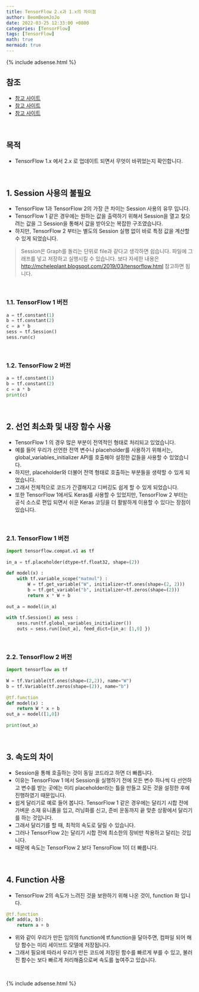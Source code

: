 ```yaml
---
title: TensorFlow 2.x과 1.x의 차이점
author: BeomBeomJoJo
date: 2022-03-25 12:33:00 +0800
categories: [TensorFlow]
tags: [TensorFlow]
math: true
mermaid: true
---
```


{% include adsense.html %}

## **참조**
* [참고 사이트](https://www.tensorflow.org/guide/migrate?hl=ko#20%EC%97%90_%EB%A7%9E%EB%8F%84%EB%A1%9D_%EC%BD%94%EB%93%9C_%EC%88%98%EC%A0%95%ED%95%98%EA%B8%B0)
* [참고 사이트](https://dk-kang.tistory.com/entry/Tensorflow-1%EB%B2%84%EC%A0%84-vs-Tensorflow-2%EB%B2%84%EC%A0%84)
* [참고 사이트](http://mcheleplant.blogspot.com/2019/03/tensorflow.html)

<br/>

## **목적**
* TensorFlow 1.x 에서 2.x 로 업데이트 되면서 무엇이 바뀌었는지 확인합니다.

<br/>

## **1. Session 사용의 불필요**
* TensorFlow 1과 TensorFlow 2의 가장 큰 차이는 Session 사용의 유무 입니다.
* TensorFlow 1 같은 경우에는 원하는 값을 출력하기 위해서 Session을 열고 찾으려는 값을 그 Session을 통해서 값을 받아오는 복잡한 구조였습니다.
* 하지만, TensorFlow 2 부터는 별도의 Session 실행 없이 바로 특정 값을 계산할 수 있게 되었습니다.
> Session은 Graph를 돌리는 단위로 file과 같다고 생각하면 쉽습니다. 파일에 그래프를 넣고 저장하고 실행시킬 수 있습니다. 보다 자세한 내용은  http://mcheleplant.blogspot.com/2019/03/tensorflow.html 참고하면 됩니다.

<br/>

### **1.1. TensorFlow 1 버전**

```python
a = tf.constant(1)
b = tf.constant(2)
c = a * b
sess = tf.Session()
sess.run(c)
```

<br/>

### **1.2. TensorFlow 2 버전**

```python
a = tf.constant(1)
b = tf.constant(2)
c = a * b
print(c)
```

<br/>

## **2. 선언 최소화 및 내장 함수 사용**
* TensorFlow 1 의 경우 많은 부분이 전역적인 형태로 처리되고 있었습니다.
* 예를 들어 우리가 선언한 전역 변수나 placeholder를 사용하기 위해서는, global_variables_initializer API를 호출해야 설정한 값들을 사용할 수 있었습니다.
* 하지만, placeholder와 더불어 전역 형태로 호출하는 부분들을 생략할 수 있게 되었습니다.
* 그래서 전체적으로 코드가 간결해지고 디버깅도 쉽게 할 수 있게 되었습니다.
* 또한 TensorFlow 1에서도 Keras를 사용할 수 있었지만, TensorFlow 2 부터는 공식 소스로 편입 되면서 쉬운 Keras 코딩을 더 활발하게 이용할 수 있다는 장점이 있습니다.

<br/>

### **2.1. TensorFlow 1 버전**

```python
import tensorflow.compat.v1 as tf
 
in_a = tf.placeholder(dtype=tf.float32, shape=(2))
 
def model(x) :
    with tf.variable_scope("matmul") :
        W = tf.get_variable("W", initializer=tf.ones(shape=(2, 2)))
        b = tf.get_variable("b", initializer=tf.zeros(shape=(2)))
        return x * W + b
 
out_a = model(in_a)
 
with tf.Session() as sess :
    sess.run(tf.global_variables_initializer())
    outs = sess.run([out_a], feed_dict={in_a: [1,0] })
```

<br/>

### **2.2. TensorFlow 2 버전**

```python
import tensorflow as tf
 
W = tf.Variable(tf.ones(shape=(2,2)), name="W")
b = tf.Variable(tf.zeros(shape=(2)), name="b")
 
@tf.function
def model(x) :
    return W * x + b
out_a = model([1,0])
 
print(out_a)
```

<br/>

## **3. 속도의 차이**
* Session을 통해 호출하는 것이 동일 코드라고 하면 더 빠릅니다.
* 이유는 TensorFlow 1 에서 Session을 실행하기 전에 모든 변수 하나씩 다 선언하고 변수를 받는 곳에는 미리 placeholder라는 틀을 만들고 모든 것을 설정한 후에 진행하였기 때문입니다.
* 쉽게 달리기로 예로 들어 봅니다. TensorFlow 1 같은 경우에는 달리기 시합 전에 가벼운 소재 유니폼을 입고, 러닝화를 신고, 준비 운동까지 끝 맞춘 상황에서 달리기를 하는 것입니다.
* 그래서 달리기를 할 때, 최적의 속도로 달릴 수 있습니다.
* 그러나 TensorFlow 2는 달리기 시합 전에 최소한의 장비만 착용하고 달리는 것입니다.
* 때문에 속도는 TensorFlow 2 보다 TensroFlow 1이 더 빠릅니다.

<br/>

## **4. Function 사용**
* TensorFlow 2의 속도가 느려진 것을 보완하기 위해 나온 것이, function 화 입니다.

```python
@tf.function
def add(a, b):
    return a + b
```
* 위와 같이 우리가 만든 임의의 function에 tf.function을 달아주면, 컴파일 되어 해당 함수는 미리 세이브드 모델에 저장됩니다.
* 그래서 필요에 따라서 우리가 만든 코드에 저장된 함수를 빠르게 부를 수 있고, 불러진 함수는 보다 빠르게 처리해줌으로써 속도를 높여주고 있습니다.

<br/>

{% include adsense.html %}